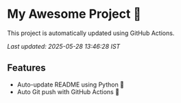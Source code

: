 # My Awesome Project 🚀

This project is automatically updated using GitHub Actions.

_Last updated: 2025-05-28 13:46:28 IST_

## Features
- Auto-update README using Python 🐍
- Auto Git push with GitHub Actions 🤖
